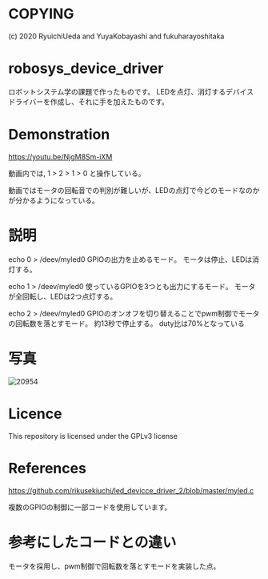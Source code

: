 # COPYING
(c) 2020 RyuichiUeda and YuyaKobayashi and fukuharayoshitaka

# robosys_device_driver
ロボットシステム学の課題で作ったものです。
LEDを点灯、消灯するデバイスドライバーを作成し、それに手を加えたものです。

# Demonstration
https://youtu.be/NjgM8Sm-iXM

動画内では, 1 > 2 > 1 > 0  と操作している。

動画ではモータの回転音での判別が難しいが、LEDの点灯で今どのモードなのかが分かるようになっている。

# 説明

echo 0 > /deev/myled0
GPIOの出力を止めるモード。
モータは停止、LEDは消灯する。

echo 1 > /deev/myled0
使っているGPIOを3つとも出力にするモード。
モータが全回転し、LEDは2つ点灯する。

echo 2 > /deev/myled0 
GPIOのオンオフを切り替えることでpwm制御でモータの回転数を落とすモード。
約13秒で停止する。
duty比は70%となっている


# 写真
![20954](https://user-images.githubusercontent.com/54259047/100732836-abb7c280-3410-11eb-8918-47ab0add1773.jpg)

# Licence
This repository is licensed under the GPLv3 license

# References

https://github.com/rikusekiuchi/led_devicce_driver_2/blob/master/myled.c

複数のGPIOの制御に一部コードを使用しています。

# 参考にしたコードとの違い
モータを採用し、pwm制御で回転数を落とすモードを実装した点。
